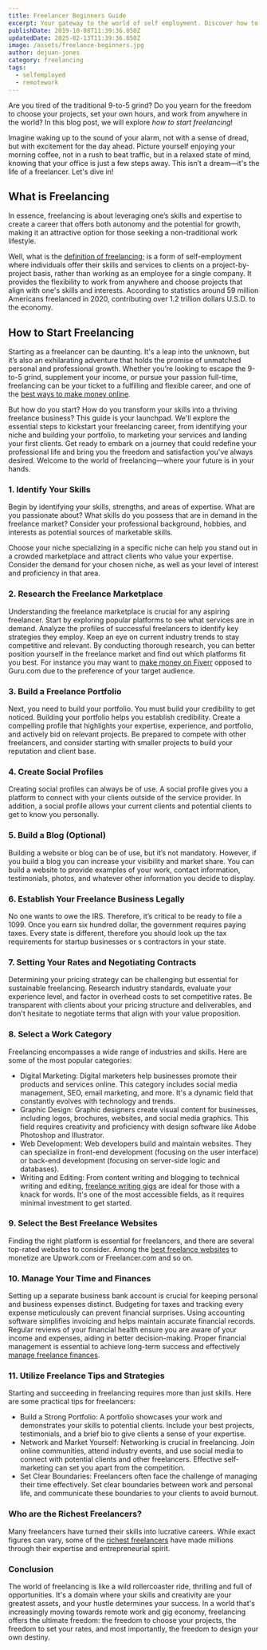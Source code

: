 ```yaml
---
title: Freelancer Beginners Guide
excerpt: Your gateway to the world of self employment. Discover how to navigate freelance platforms, market your skills, manage clients, and thrive in the gig economy.
publishDate: 2019-10-08T11:39:36.050Z
updatedDate: 2025-02-13T11:39:36.050Z
image: /assets/freelance-beginners.jpg
author: dejuan-jones
category: freelancing
tags:
  - selfemployed
  - remotework
---
```


Are you tired of the traditional 9-to-5 grind? Do you yearn for the freedom to choose your projects, set your own hours, and work from anywhere in the world? In this blog post, we will explore _how to start freelancing_!

Imagine waking up to the sound of your alarm, not with a sense of dread, but with excitement for the day ahead. Picture yourself enjoying your morning coffee, not in a rush to beat traffic, but in a relaxed state of mind, knowing that your office is just a few steps away. This isn’t a dream—it's the life of a freelancer. Let's dive in!

## What is Freelancing

In essence, freelancing is about leveraging one’s skills and expertise to create a career that offers both autonomy and the potential for growth, making it an attractive option for those seeking a non-traditional work lifestyle.

Well, what is the [definition of freelancing](/blog/what-is-freelancing); is a form of self-employment where individuals offer their skills and services to clients on a project-by-project basis, rather than working as an employee for a single company. It provides the flexibility to work from anywhere and choose projects that align with one's skills and interests. According to statistics around 59 million Americans freelanced in 2020, contributing over 1.2 trillion dollars U.S.D. to the economy.

## How to Start Freelancing

Starting as a freelancer can be daunting. It's a leap into the unknown, but it’s also an exhilarating adventure that holds the promise of unmatched personal and professional growth. Whether you’re looking to escape the 9-to-5 grind, supplement your income, or pursue your passion full-time, freelancing can be your ticket to a fulfilling and flexible career, and one of the [best ways to make money online](/blog/ways-to-make-money).

But how do you start? How do you transform your skills into a thriving freelance business? This guide is your launchpad. We'll explore the essential steps to kickstart your freelancing career, from identifying your niche and building your portfolio, to marketing your services and landing your first clients. Get ready to embark on a journey that could redefine your professional life and bring you the freedom and satisfaction you've always desired. Welcome to the world of freelancing—where your future is in your hands.

### 1. Identify Your Skills

Begin by identifying your skills, strengths, and areas of expertise. What are you passionate about? What skills do you possess that are in demand in the freelance market? Consider your professional background, hobbies, and interests as potential sources of marketable skills.

Choose your niche specializing in a specific niche can help you stand out in a crowded marketplace and attract clients who value your expertise. Consider the demand for your chosen niche, as well as your level of interest and proficiency in that area.

### 2. Research the Freelance Marketplace

Understanding the freelance marketplace is crucial for any aspiring freelancer. Start by exploring popular platforms to see what services are in demand. Analyze the profiles of successful freelancers to identify key strategies they employ. Keep an eye on current industry trends to stay competitive and relevant. By conducting thorough research, you can better position yourself in the freelance market and find out which platforms fit you best. For instance you may want to [make money on Fiverr](/blog/how-to-make-money-on-fiverr) opposed to Guru.com due to the preference of your target audience.

### 3. Build a Freelance Portfolio

Next, you need to build your portfolio. You must build your credibility to get noticed. Building your portfolio helps you establish credibility. Create a compelling profile that highlights your expertise, experience, and portfolio, and actively bid on relevant projects. Be prepared to compete with other freelancers, and consider starting with smaller projects to build your reputation and client base.

### 4. Create Social Profiles

Creating social profiles can always be of use. A social profile gives you a platform to connect with your clients outside of the service provider. In addition, a social profile allows your current clients and potential clients to get to know you personally.

### 5. Build a Blog (Optional)

Building a website or blog can be of use, but it’s not mandatory. However, if you build a blog you can increase your visibility and market share. You can build a website to provide examples of your work, contact information, testimonials, photos, and whatever other information you decide to display.

### 6. Establish Your Freelance Business Legally

No one wants to owe the IRS. Therefore, it’s critical to be ready to file a 1099. Once you earn six hundred dollar, the government requires paying taxes. Every state is different, therefore you should look up the tax requirements for startup businesses or s contractors in your state.

### 7. Setting Your Rates and Negotiating Contracts

Determining your pricing strategy can be challenging but essential for sustainable freelancing. Research industry standards, evaluate your experience level, and factor in overhead costs to set competitive rates. Be transparent with clients about your pricing structure and deliverables, and don't hesitate to negotiate terms that align with your value proposition.

### 8. Select a Work Category

Freelancing encompasses a wide range of industries and skills. Here are some of the most popular categories:

- Digital Marketing: Digital marketers help businesses promote their products and services online. This category includes social media management, SEO, email marketing, and more. It's a dynamic field that constantly evolves with technology and trends.
- Graphic Design: Graphic designers create visual content for businesses, including logos, brochures, websites, and social media graphics. This field requires creativity and proficiency with design software like Adobe Photoshop and Illustrator.
- Web Development: Web developers build and maintain websites. They can specialize in front-end development (focusing on the user interface) or back-end development (focusing on server-side logic and databases).
- Writing and Editing: From content writing and blogging to technical writing and editing, [freelance writing gigs](/blog/find-freelance-writing-gigs) are ideal for those with a knack for words. It's one of the most accessible fields, as it requires minimal investment to get started.

### 9. Select the Best Freelance Websites

Finding the right platform is essential for freelancers, and there are several top-rated websites to consider. Among the [best freelance websites](/blog/best-freelance-websites) to monetize are Upwork.com or Freelancer.com and so on.

### 10. Manage Your Time and Finances

Setting up a separate business bank account is crucial for keeping personal and business expenses distinct. Budgeting for taxes and tracking every expense meticulously can prevent financial surprises. Using accounting software simplifies invoicing and helps maintain accurate financial records. Regular reviews of your financial health ensure you are aware of your income and expenses, aiding in better decision-making. Proper financial management is essential to achieve long-term success and effectively [manage freelance finances](/blog/freelance-finance-management).

### 11. Utilize Freelance Tips and Strategies

Starting and succeeding in freelancing requires more than just skills. Here are some practical tips for freelancers:

- Build a Strong Portfolio: A portfolio showcases your work and demonstrates your skills to potential clients. Include your best projects, testimonials, and a brief bio to give clients a sense of your expertise.
- Network and Market Yourself: Networking is crucial in freelancing. Join online communities, attend industry events, and use social media to connect with potential clients and other freelancers. Effective self-marketing can set you apart from the competition.
- Set Clear Boundaries: Freelancers often face the challenge of managing their time effectively. Set clear boundaries between work and personal life, and communicate these boundaries to your clients to avoid burnout.

### Who are the Richest Freelancers?

Many freelancers have turned their skills into lucrative careers. While exact figures can vary, some of the [richest freelancers](/blog/richest-freelancers) have made millions through their expertise and entrepreneurial spirit.

### Conclusion

The world of freelancing is like a wild rollercoaster ride, thrilling and full of opportunities. It's a domain where your skills and creativity are your greatest assets, and your hustle determines your success. In a world that's increasingly moving towards remote work and gig economy, freelancing offers the ultimate freedom: the freedom to choose your projects, the freedom to set your rates, and most importantly, the freedom to design your own destiny.
